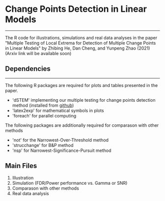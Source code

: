 # Change Points Detection in Linear Models

---

The R code for illustrations, simulations and real data analyses in the paper "Multiple Testing of Local Extrema for Detection of Multiple Change Points in Linear Models" by Zhibing He, Dan Cheng, and Yunpeng Zhao (2021) (Arxiv link will be available soon)

## Dependencies

---

The following R packages are required for plots and tables presented in the paper.

- 'dSTEM' implementing our multiple testing for change points detection method (installed from [github](https://github.com/zhibinghe/ChangePoint))
- 'latex2exp' for mathematical symbols in plots
- 'foreach' for parallel computing

The following packages are additionally required for comparason with other methods

- 'not' for the Narrowest-Over-Threshold method
- 'strucchange' for B&P method
- 'nsp' for Narrowest-Significance-Pursuit method 

## Main Files

1. Illustration
2. Simulation (FDR/Power performance vs. Gamma or SNR)
3. Comparason with other methods
4. Real data analysis

